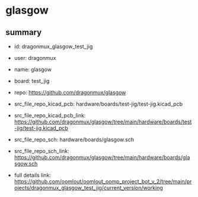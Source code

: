 # glasgow
 
## summary 
* id: dragonmux_glasgow_test_jig
* user: dragonmux
* name: glasgow
* board: test_jig
* repo: https://github.com/dragonmux/glasgow
* src_file_repo_kicad_pcb: hardware/boards/test-jig/test-jig.kicad_pcb
* src_file_repo_kicad_pcb_link: https://github.com/dragonmux/glasgow/tree/main/hardware/boards/test-jig/test-jig.kicad_pcb


* src_file_repo_sch: hardware/boards/glasgow.sch
* src_file_repo_sch_link: https://github.com/dragonmux/glasgow/tree/main/hardware/boards/glasgow.sch
* full details link: https://github.com/oomlout/oomlout_oomp_project_bot_v_2/tree/main/projects/dragonmux_glasgow_test_jig/current_version/working  







